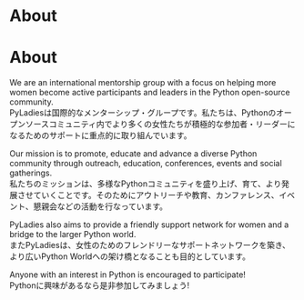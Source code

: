 # About
# About
We are an international mentorship group with a focus on helping more women become active participants and leaders in the Python open-source community.     
PyLadiesは国際的なメンターシップ・グループです。私たちは、Pythonのオープンソースコミュニティ内でより多くの女性たちが積極的な参加者・リーダーになるためのサポートに重点的に取り組んでいます。
    
Our mission is to promote, educate and advance a diverse Python community through outreach, education, conferences, events and social gatherings.    
私たちのミッションは、多様なPythonコミュニティを盛り上げ、育て、より発展させていくことです。そのためにアウトリーチや教育、カンファレンス、イベント、懇親会などの活動を行なっています。
    
    
    
PyLadies also aims to provide a friendly support network for women and a bridge to the larger Python world.     
またPyLadiesは、女性のためのフレンドリーなサポートネットワークを築き、より広いPython Worldへの架け橋となることも目的としています。
    
Anyone with an interest in Python is encouraged to participate!    
Pythonに興味があるなら是非参加してみましょう!